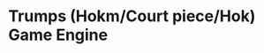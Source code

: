 # Trumps (Hokm/Court piece/Hok)  Game Engine




<html>
<script async src="//pagead2.googlesyndication.com/pagead/js/adsbygoogle.js"></script>
<!-- trumps_github -->
<ins class="adsbygoogle"
     style="display:block"
     data-ad-client="ca-pub-1305937802991389"
     data-ad-slot="4292016614"
     data-ad-format="auto"
     data-full-width-responsive="true"></ins>
<script>
(adsbygoogle = window.adsbygoogle || []).push({});
</script>  
</html>
